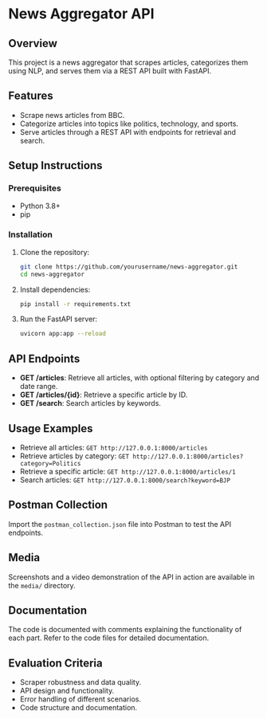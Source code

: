# News Aggregator API

## Overview
This project is a news aggregator that scrapes articles, categorizes them using NLP, and serves them via a REST API built with FastAPI.

## Features
- Scrape news articles from BBC.
- Categorize articles into topics like politics, technology, and sports.
- Serve articles through a REST API with endpoints for retrieval and search.

## Setup Instructions

### Prerequisites
- Python 3.8+
- pip

### Installation
1. Clone the repository:
   ```bash
   git clone https://github.com/yourusername/news-aggregator.git
   cd news-aggregator
   ```

2. Install dependencies:
   ```bash
   pip install -r requirements.txt
   ```

3. Run the FastAPI server:
   ```bash
   uvicorn app:app --reload
   ```

## API Endpoints
- **GET /articles**: Retrieve all articles, with optional filtering by category and date range.
- **GET /articles/{id}**: Retrieve a specific article by ID.
- **GET /search**: Search articles by keywords.

## Usage Examples
- Retrieve all articles: `GET http://127.0.0.1:8000/articles`
- Retrieve articles by category: `GET http://127.0.0.1:8000/articles?category=Politics`
- Retrieve a specific article: `GET http://127.0.0.1:8000/articles/1`
- Search articles: `GET http://127.0.0.1:8000/search?keyword=BJP`

## Postman Collection
Import the `postman_collection.json` file into Postman to test the API endpoints.

## Media
Screenshots and a video demonstration of the API in action are available in the `media/` directory.

## Documentation
The code is documented with comments explaining the functionality of each part. Refer to the code files for detailed documentation.

## Evaluation Criteria
- Scraper robustness and data quality.
- API design and functionality.
- Error handling of different scenarios.
- Code structure and documentation.